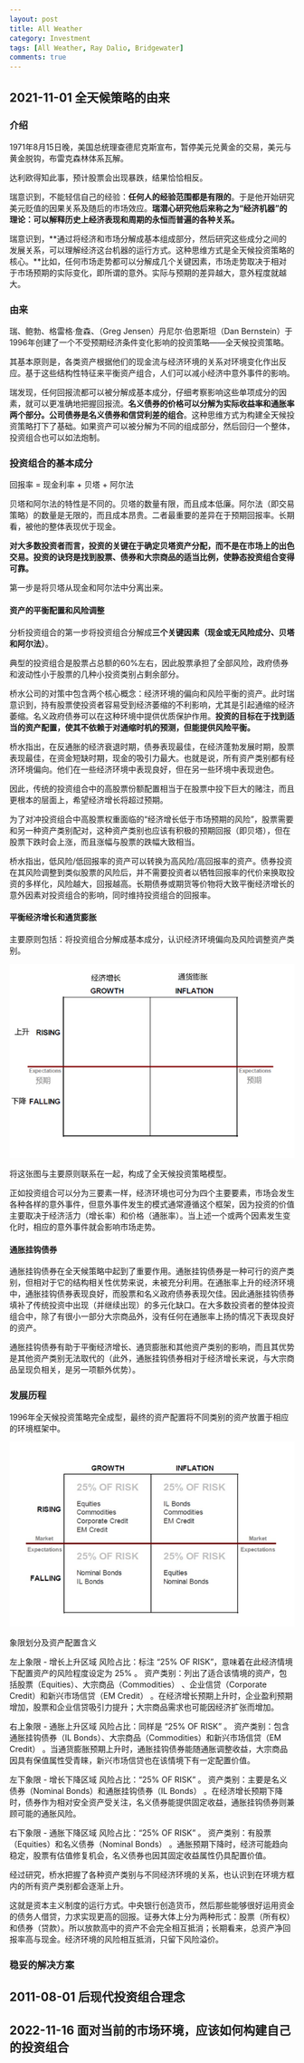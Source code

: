 ```yaml
---
layout: post
title: All Weather
category: Investment
tags: [All Weather, Ray Dalio, Bridgewater]
comments: true
---
```


## 2021-11-01 全天候策略的由来

### 介绍

1971年8月15日晚，美国总统理查德尼克斯宣布，暂停美元兑黄金的交易，美元与黄金脱钩，布雷克森林体系瓦解。

达利欧得知此事，预计股票会出现暴跌，结果恰恰相反。

瑞意识到，不能轻信自己的经验：**任何人的经验范围都是有限的**。于是他开始研究美元贬值的因果关系及随后的市场效应。**瑞潜心研究他后来称之为“经济机器”的理论：可以解释历史上经济表现和周期的永恒而普遍的各种关系。**

瑞意识到，**通过将经济和市场分解成基本组成部分，然后研究这些成分之间的发展关系，可以理解经济这台机器的运行方式。这种思维方式是全天候投资策略的核心。**比如，任何市场走势都可以分解成几个关键因素，市场走势取决于相对于市场预期的实际变化，即所谓的意外。实际与预期的差异越大，意外程度就越大。

### 由来

瑞、鲍勃、格雷格·詹森、（Greg Jensen）丹尼尔·伯恩斯坦（Dan Bernstein）于1996年创建了一个不受预期经济条件变化影响的投资策略——全天候投资策略。

其基本原则是，各类资产根据他们的现金流与经济环境的关系对环境变化作出反应。基于这些结构性特征来平衡资产组合，人们可以减小经济中意外事件的影响。

瑞发现，任何回报流都可以被分解成基本成分，仔细考察影响这些单项成分的因素，就可以更准确地把握回报流。__名义债券的价格可以分解为实际收益率和通胀率两个部分。公司债券是名义债券和信贷利差的组合__。这种思维方式为构建全天候投资策略打下了基础。如果资产可以被分解为不同的组成部分，然后回归一个整体，投资组合也可以如法炮制。

### 投资组合的基本成分

回报率 = 现金利率 + 贝塔 + 阿尔法

贝塔和阿尔法的特性是不同的。贝塔的数量有限，而且成本低廉。阿尔法（即交易策略）的数量是无限的，而且成本昂贵。二者最重要的差异在于预期回报率。长期看，被他的整体表现优于现金。

**对大多数投资者而言，投资的关键在于确定贝塔资产分配，而不是在市场上的出色交易。投资的诀窍是找到股票、债券和大宗商品的适当比例，使静态投资组合变得可靠。**

第一步是将贝塔从现金和阿尔法中分离出来。

#### 资产的平衡配置和风险调整

分析投资组合的第一步将投资组合分解成**三个关键因素（现金或无风险成分、贝塔和阿尔法）**。

典型的投资组合是股票占总额的60%左右，因此股票承担了全部风险，政府债券和波动性小于股票的几种小投资类别占剩余部分。

桥水公司的对策中包含两个核心概念：经济环境的偏向和风险平衡的资产。此时瑞意识到，持有股票使投资者容易受到经济萎缩的不利影响，尤其是引起通缩的经济萎缩。名义政府债券可以在这种环境中提供优质保护作用。**投资的目标在于找到适当的资产配置，使其不依赖于对通缩时机的预测，但能提供风险平衡。**

桥水指出，在反通胀的经济衰退时期，债券表现最佳，在经济蓬勃发展时期，股票表现最佳，在资金短缺时期，现金的吸引力最大。也就是说，所有资产类别都有经济环境偏向。他们在一些经济环境中表现良好，但在另一些环境中表现逊色。

因此，传统的投资组合中的高股票份额配置相当于在股票中投下巨大的赌注，而且更根本的层面上，希望经济增长将超过预期。

为了对冲投资组合中高股票权重面临的“经济增长低于市场预期的风险”，股票需要和另一种资产类别配对，这种资产类别也应该有积极的预期回报（即贝塔），但在股票下跌时会上涨，而且涨幅与股票的跌幅大致相当。

桥水指出，低风险/低回报率的资产可以转换为高风险/高回报率的资产。债券投资在其风险调整到类似股票的风险后，并不需要投资者以牺牲回报率的代价来换取投资的多样化，风险越大，回报越高。长期债券或期货等价物将大致平衡经济增长的意外因素对投资组合的影响，同时维持投资组合的回报率。

#### 平衡经济增长和通货膨胀

主要原则包括：将投资组合分解成基本成分，认识经济环境偏向及风险调整资产类别。

![全天候投资策略模型](/assets/img/AllWeather/20250422130526.png)

将这张图与主要原则联系在一起，构成了全天候投资策略模型。

正如投资组合可以分为三要素一样，经济环境也可分为四个主要要素，市场会发生各种各样的意外事件，但意外事件发生的模式通常遵循这个框架，因为投资的价值主要取决于经济活力（增长率）和价格（通胀率）。当上述一个或两个因素发生变化时，相应的意外事件就会影响市场走势。

#### 通胀挂钩债券

通胀挂钩债券在全天候策略中起到了重要作用。通胀挂钩债券是一种可行的资产类别，但相对于它的结构相关性优势来说，未被充分利用。在通胀率上升的经济环境中，通胀挂钩债券表现良好，而股票和名义政府债券表现欠佳。因此通胀挂钩债券填补了传统投资中出现（并继续出现）的多元化缺口。在大多数投资者的整体投资组合中，除了有很小一部分大宗商品外，没有任何在通胀率上扬的情况下表现良好的资产。

通胀挂钩债券有助于平衡经济增长、通货膨胀和其他资产类别的影响，而且其优势是其他资产类别无法取代的（此外，通胀挂钩债券相对于经济增长来说，与大宗商品呈现负相关，是另一项额外优势）。

### 发展历程

1996年全天候投资策略完全成型，最终的资产配置将不同类别的资产放置于相应的环境框架中。

![全天候投资策略模型](/assets/img/AllWeather/20250422132254.png)

象限划分及资产配置含义

左上象限 - 增长上升区域
风险占比：标注 “25% OF RISK”，意味着在此经济情境下配置资产的风险程度设定为 25% 。
资产类别：列出了适合该情境的资产，包括股票（Equities）、大宗商品（Commodities） 、企业信贷（Corporate Credit）和新兴市场信贷（EM Credit） 。在经济增长预期上升时，企业盈利预期增加，股票和企业信贷吸引力提升；大宗商品需求也可能因经济扩张而增加。

右上象限 - 通胀上升区域
风险占比：同样是 “25% OF RISK” 。
资产类别：包含通胀挂钩债券（IL Bonds）、大宗商品（Commodities）和新兴市场信贷（EM Credit） 。当通货膨胀预期上升时，通胀挂钩债券能随通胀调整收益，大宗商品因具有保值属性受青睐，新兴市场信贷也在该情境下有一定配置价值。

左下象限 - 增长下降区域
风险占比：“25% OF RISK” 。
资产类别：主要是名义债券（Nominal Bonds）和通胀挂钩债券（IL Bonds） 。在经济增长预期下降时，债券作为相对安全资产受关注，名义债券能提供固定收益，通胀挂钩债券则兼顾可能的通胀风险。

右下象限 - 通胀下降区域
风险占比：“25% OF RISK” 。
资产类别：有股票（Equities）和名义债券（Nominal Bonds） 。通胀预期下降时，经济可能趋向稳定，股票有估值修复机会，名义债券也因其固定收益属性仍具配置价值。

经过研究，桥水把握了各种资产类别与不同经济环境的关系，也认识到在环境方框内的所有资产类别都会逐渐上升。

这就是资本主义制度的运行方式。中央银行创造货币，然后那些能够很好运用资金的债务人借贷，力求实现更高的回报。证券大体上分为两种形式：股票（所有权）和债券（贷款）。所以放款高中的资产不会完全相互抵消；长期看来，总资产净回报率高与现金。经济环境的风险相互抵消，只留下风险溢价。

### 稳妥的解决方案

## 2011-08-01 后现代投资组合理念

## 2022-11-16 面对当前的市场环境，应该如何构建自己的投资组合
